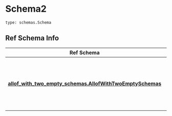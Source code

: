 # Schema2
```
type: schemas.Schema
```

## Ref Schema Info
Ref Schema | Input Type | Output Type
---------- | ---------- | -----------
[**allof_with_two_empty_schemas.AllofWithTwoEmptySchemas**](../../../../../../../../../components/schema/allof_with_two_empty_schemas.md) | dict, schemas.immutabledict, str, datetime.date, datetime.datetime, uuid.UUID, int, float, bool, None, list, tuple, bytes, io.FileIO, io.BufferedReader | schemas.immutabledict, str, float, int, bool, None, tuple, bytes, io.FileIO
